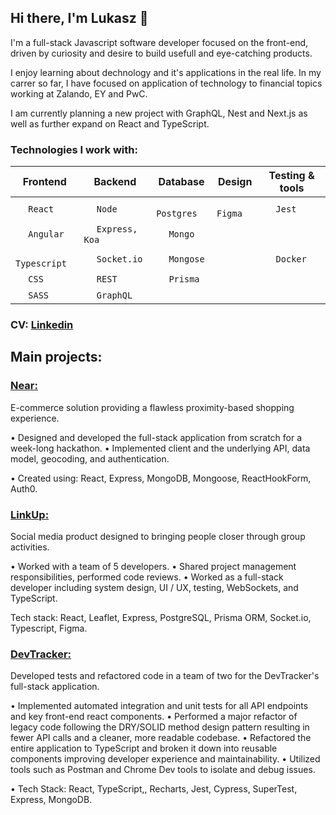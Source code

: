 ## Hi there, I'm Lukasz 👋

I'm a full-stack Javascript software developer focused on the front-end, driven by curiosity and desire to build usefull and eye-catching products.

I enjoy learning about dechnology and it's applications in the real life. In my carrer so far, I have focused on application of technology to financial topics working at Zalando, EY and PwC.

I am currently planning a new project with GraphQL, Nest and Next.js as well as further expand on React and TypeScript.

### Technologies I work with:
| Frontend                                                                                                                                                          | Backend                                                                                                                                     | Database                                                                                                                                                      | Design                                                                                                                                                                                             | Testing & tools                                                                               |
| ----------------------------------------------------------------------------------------------------------------------------------------------------------------- | ------------------------------------------------------------------------------------------------------------------------------------------- | ------------------------------------------------------------------------------------------------------------------------------------------------------------- | -------------------------------------------------------------------------------------------------------------------------------------------------------------------------------------------------- | --------------------------------------------------------------------------------------------- |
| <img width="16px" src="https://upload.wikimedia.org/wikipedia/commons/thumb/a/a7/React-icon.svg/1200px-React-icon.svg.png" /> `React`                             | <img width="16px" src="https://upload.wikimedia.org/wikipedia/commons/thumb/d/d9/Node.js_logo.svg/1200px-Node.js_logo.svg.png" /> `Node`    | <img width="16px" src="https://upload.wikimedia.org/wikipedia/commons/2/29/Postgresql_elephant.svg" /> `Postgres`                                             | <img width="16px" src="https://is5-ssl.mzstatic.com/image/thumb/Purple116/v4/f3/4e/4d/f34e4de3-801c-b2c2-8daf-7ee4ed93c13c/AppIcon-0-1x_U007emarketing-0-7-0-85-220.png/1200x630wa.png" /> `Figma` | <img width="16px" src="https://nx.dev/documentation/shared/jest-logo.png" /> `Jest`           |
| <img width="16px" src="https://upload.wikimedia.org/wikipedia/commons/thumb/c/cf/Angular_full_color_logo.svg/1200px-Angular_full_color_logo.svg.png" /> `Angular` | <img width="16px" src="https://aralroca.com/images/blog-images/42.png" /> `Express, Koa`                                                    | <img width="16px" src="https://w7.pngwing.com/pngs/63/19/png-transparent-mongodb-database-nosql-postgresql-mongo-text-logo-business-thumbnail.png" /> `Mongo` |                                                                                                                                                                                                    |                                                                                               |
| <img width="16px" src="https://cdn.jsdelivr.net/gh/devicons/devicon/icons/typescript/typescript-original.svg" /> `Typescript`                                     | <img width="16px" src="https://upload.wikimedia.org/wikipedia/commons/9/96/Socket-io.svg" /> `Socket.io`                                    | <img width="16px" src="https://tsed.io/mongoose.png" /> `Mongose`                                                                                             |                                                                                                                                                                                                    | <img width="16px" src="https://openwrt.org/_media/media/homepage-docker-logo.png" /> `Docker` |
| <img width="16px" src="https://upload.wikimedia.org/wikipedia/commons/thumb/d/d5/CSS3_logo_and_wordmark.svg/1200px-CSS3_logo_and_wordmark.svg.png" /> `CSS`       | <img width="16px" src="https://encrypted-tbn0.gstatic.com/images?q=tbn:ANd9GcQVrGhpCu6brPEhizJYY8O27KRO-1yMvq_F_g&usqp=CAU" /> `REST`       | <img width="16px" src="https://seeklogo.com/images/P/prisma-logo-3805665B69-seeklogo.com.png" /> `Prisma`                                                     |                                                                                                                                                                                                    |                                                                                               |
| <img width="16px" src="https://upload.wikimedia.org/wikipedia/commons/thumb/9/96/Sass_Logo_Color.svg/1200px-Sass_Logo_Color.svg.png" /> `SASS`                    | <img width="16px" src="https://upload.wikimedia.org/wikipedia/commons/thumb/1/17/GraphQL_Logo.svg/1200px-GraphQL_Logo.svg.png" /> `GraphQL` |                                                                                                                                                               |                                                                                                                                                                                                    |                                                                                               |

### CV: [Linkedin](https://www.linkedin.com/in/lukasztt/)

## Main projects: 
### [Near:](https://github.com/lthemis/Near)
E-commerce solution providing a flawless proximity-based shopping experience.

• Designed and developed the full-stack application from scratch for a week-long hackathon.
• Implemented client and the underlying API, data model, geocoding, and authentication.

• Created using: React, Express, MongoDB, Mongoose, ReactHookForm, Auth0.
### [LinkUp:](https://github.com/rbrtrfl/linkup)
Social media product designed to bringing people closer through group activities. 

• Worked with a team of 5 developers.
• Shared project management responsibilities, performed code reviews.
• Worked as a full-stack developer including system design, UI / UX, testing, WebSockets, and TypeScript.

Tech stack: React, Leaflet, Express, PostgreSQL, Prisma ORM, Socket.io, Typescript, Figma.
### [DevTracker:](https://github.com/lthemis/DevTracker)
Developed tests and refactored code in a team of two for the DevTracker's full-stack application. 

• Implemented automated integration and unit tests for all API endpoints and key front-end react components. 
• Performed a major refactor of legacy code following the DRY/SOLID method design pattern resulting in fewer API calls and a cleaner, more readable codebase.
• Refactored the entire application to TypeScript and broken it down into reusable components improving developer experience and maintainability.
• Utilized tools such as Postman and Chrome Dev tools to isolate and debug issues.

• Tech Stack: React, TypeScript,, Recharts, Jest, Cypress, SuperTest, Express, MongoDB.